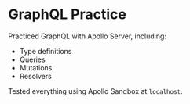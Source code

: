 # GraphQL Practice

Practiced GraphQL with Apollo Server, including:

- Type definitions  
- Queries  
- Mutations  
- Resolvers  

Tested everything using Apollo Sandbox at `localhost`.
